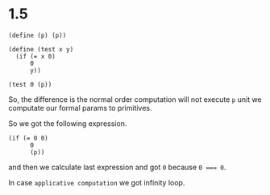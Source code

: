 # 1.5

```
(define (p) (p))

(define (test x y)
  (if (= x 0)
      0
      y))

(test 0 (p))
```

So, the difference is the normal order computation will not execute `p` unit we computate our formal params to primitives.

So we got the following expression.

```
(if (= 0 0)
      0
      (p))
```

and then we calculate last expression and got `0` because `0 === 0`.

In case `applicative computation` we got infinity loop.
